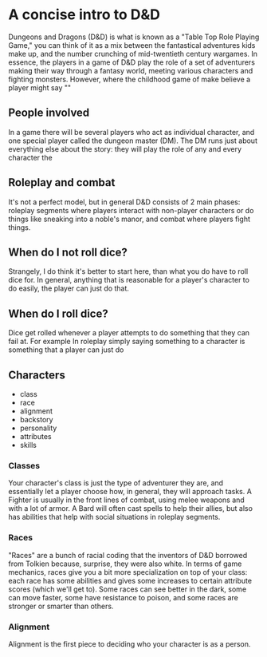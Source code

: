 # A concise intro to D&D

Dungeons and Dragons (D&D) is what is known as a "Table Top Role Playing Game," you can think of it as a mix between the fantastical adventures kids make up, and the number crunching of mid-twentieth century wargames. In essence, the players in a game of D&D play the role of a set of adventurers making their way through a fantasy world, meeting various characters and fighting monsters. However, where the childhood game of make believe a player might say ""

## People involved

In a game there will be several players who act as individual character, and one special player called the dungeon master (DM). The DM runs just about everything else about the story: they will play the role of any and every character the 

## Roleplay and combat

It's not a perfect model, but in general D&D consists of 2 main phases: roleplay segments where players interact with non-player characters or do things like sneaking into a noble's manor, and combat where players fight things.

## When do I not roll dice?

Strangely, I do think it's better to start here, than what you do have to roll dice for. In general, anything that is reasonable for a player's character to do easily, the player can just do that.

## When do I roll dice?

Dice get rolled whenever a player attempts to do something that they can fail at. For example In roleplay simply saying something to a character is something that a player can just do

## Characters

- class
- race
- alignment
- backstory
- personality
- attributes
- skills

### Classes

Your character's class is just the type of adventurer they are, and essentially let a player choose how, in general, they will approach tasks. A Fighter is usually in the front lines of combat, using melee weapons and with a lot of armor. A Bard will often cast spells to help their allies, but also has abilities that help with social situations in roleplay segments.

### Races

"Races" are a bunch of racial coding that the inventors of D&D borrowed from Tolkien because, surprise, they were also white. In terms of game mechanics, races give you a bit more specialization on top of your class: each race has some abilities and gives some increases to certain attribute scores (which we'll get to). Some races can see better in the dark, some can move faster, some have resistance to poison, and some races are stronger or smarter than others.

### Alignment

Alignment is the first piece to deciding who your character is as a person. 
